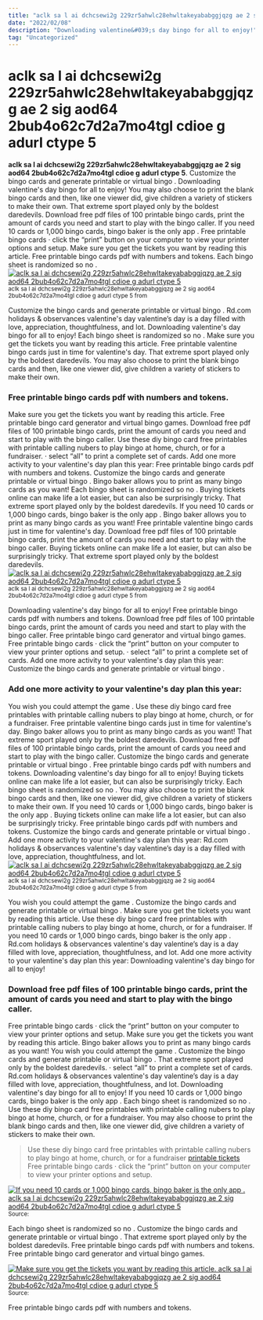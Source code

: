 ```yaml
---
title: "aclk sa l ai dchcsewi2g 229zr5ahwlc28ehwltakeyababggjqzg ae 2 sig aod64 2bub4o62c7d2a7mo4tgl cdioe g adurl ctype 5"
date: "2022/02/08"
description: "Downloading valentine&#039;s day bingo for all to enjoy!"
tag: "Uncategorized"
---
```


# aclk sa l ai dchcsewi2g 229zr5ahwlc28ehwltakeyababggjqzg ae 2 sig aod64 2bub4o62c7d2a7mo4tgl cdioe g adurl ctype 5
**aclk sa l ai dchcsewi2g 229zr5ahwlc28ehwltakeyababggjqzg ae 2 sig aod64 2bub4o62c7d2a7mo4tgl cdioe g adurl ctype 5**. Customize the bingo cards and generate printable or virtual bingo . Downloading valentine&#039;s day bingo for all to enjoy! You may also choose to print the blank bingo cards and then, like one viewer did, give children a variety of stickers to make their own. That extreme sport played only by the boldest daredevils. Download free pdf files of 100 printable bingo cards, print the amount of cards you need and start to play with the bingo caller.
If you need 10 cards or 1,000 bingo cards, bingo baker is the only app . Free printable bingo cards · click the “print” button on your computer to view your printer options and setup. Make sure you get the tickets you want by reading this article. Free printable bingo cards pdf with numbers and tokens. Each bingo sheet is randomized so no .
[![aclk sa l ai dchcsewi2g 229zr5ahwlc28ehwltakeyababggjqzg ae 2 sig aod64 2bub4o62c7d2a7mo4tgl cdioe g adurl ctype 5](6830041 "aclk sa l ai dchcsewi2g 229zr5ahwlc28ehwltakeyababggjqzg ae 2 sig aod64 2bub4o62c7d2a7mo4tgl cdioe g adurl ctype 5")](6830041)
<small>aclk sa l ai dchcsewi2g 229zr5ahwlc28ehwltakeyababggjqzg ae 2 sig aod64 2bub4o62c7d2a7mo4tgl cdioe g adurl ctype 5 from </small>

Customize the bingo cards and generate printable or virtual bingo . Rd.com holidays &amp; observances valentine&#039;s day valentine’s day is a day filled with love, appreciation, thoughtfulness, and lot. Downloading valentine&#039;s day bingo for all to enjoy! Each bingo sheet is randomized so no . Make sure you get the tickets you want by reading this article. Free printable valentine bingo cards just in time for valentine&#039;s day. That extreme sport played only by the boldest daredevils. You may also choose to print the blank bingo cards and then, like one viewer did, give children a variety of stickers to make their own.

### Free printable bingo cards pdf with numbers and tokens.
Make sure you get the tickets you want by reading this article. Free printable bingo card generator and virtual bingo games. Download free pdf files of 100 printable bingo cards, print the amount of cards you need and start to play with the bingo caller. Use these diy bingo card free printables with printable calling nubers to play bingo at home, church, or for a fundraiser. · select “all” to print a complete set of cards. Add one more activity to your valentine&#039;s day plan this year: Free printable bingo cards pdf with numbers and tokens. Customize the bingo cards and generate printable or virtual bingo . Bingo baker allows you to print as many bingo cards as you want! Each bingo sheet is randomized so no . Buying tickets online can make life a lot easier, but can also be surprisingly tricky. That extreme sport played only by the boldest daredevils. If you need 10 cards or 1,000 bingo cards, bingo baker is the only app .
Bingo baker allows you to print as many bingo cards as you want! Free printable valentine bingo cards just in time for valentine&#039;s day. Download free pdf files of 100 printable bingo cards, print the amount of cards you need and start to play with the bingo caller. Buying tickets online can make life a lot easier, but can also be surprisingly tricky. That extreme sport played only by the boldest daredevils.
[![aclk sa l ai dchcsewi2g 229zr5ahwlc28ehwltakeyababggjqzg ae 2 sig aod64 2bub4o62c7d2a7mo4tgl cdioe g adurl ctype 5](6830041 "aclk sa l ai dchcsewi2g 229zr5ahwlc28ehwltakeyababggjqzg ae 2 sig aod64 2bub4o62c7d2a7mo4tgl cdioe g adurl ctype 5")](6830041)
<small>aclk sa l ai dchcsewi2g 229zr5ahwlc28ehwltakeyababggjqzg ae 2 sig aod64 2bub4o62c7d2a7mo4tgl cdioe g adurl ctype 5 from </small>

Downloading valentine&#039;s day bingo for all to enjoy! Free printable bingo cards pdf with numbers and tokens. Download free pdf files of 100 printable bingo cards, print the amount of cards you need and start to play with the bingo caller. Free printable bingo card generator and virtual bingo games. Free printable bingo cards · click the “print” button on your computer to view your printer options and setup. · select “all” to print a complete set of cards. Add one more activity to your valentine&#039;s day plan this year: Customize the bingo cards and generate printable or virtual bingo .

### Add one more activity to your valentine&#039;s day plan this year:
You wish you could attempt the game . Use these diy bingo card free printables with printable calling nubers to play bingo at home, church, or for a fundraiser. Free printable valentine bingo cards just in time for valentine&#039;s day. Bingo baker allows you to print as many bingo cards as you want! That extreme sport played only by the boldest daredevils. Download free pdf files of 100 printable bingo cards, print the amount of cards you need and start to play with the bingo caller. Customize the bingo cards and generate printable or virtual bingo . Free printable bingo cards pdf with numbers and tokens. Downloading valentine&#039;s day bingo for all to enjoy! Buying tickets online can make life a lot easier, but can also be surprisingly tricky. Each bingo sheet is randomized so no . You may also choose to print the blank bingo cards and then, like one viewer did, give children a variety of stickers to make their own. If you need 10 cards or 1,000 bingo cards, bingo baker is the only app .
Buying tickets online can make life a lot easier, but can also be surprisingly tricky. Free printable bingo cards pdf with numbers and tokens. Customize the bingo cards and generate printable or virtual bingo . Add one more activity to your valentine&#039;s day plan this year: Rd.com holidays &amp; observances valentine&#039;s day valentine’s day is a day filled with love, appreciation, thoughtfulness, and lot.
[![aclk sa l ai dchcsewi2g 229zr5ahwlc28ehwltakeyababggjqzg ae 2 sig aod64 2bub4o62c7d2a7mo4tgl cdioe g adurl ctype 5](6830041 "aclk sa l ai dchcsewi2g 229zr5ahwlc28ehwltakeyababggjqzg ae 2 sig aod64 2bub4o62c7d2a7mo4tgl cdioe g adurl ctype 5")](6830041)
<small>aclk sa l ai dchcsewi2g 229zr5ahwlc28ehwltakeyababggjqzg ae 2 sig aod64 2bub4o62c7d2a7mo4tgl cdioe g adurl ctype 5 from </small>

You wish you could attempt the game . Customize the bingo cards and generate printable or virtual bingo . Make sure you get the tickets you want by reading this article. Use these diy bingo card free printables with printable calling nubers to play bingo at home, church, or for a fundraiser. If you need 10 cards or 1,000 bingo cards, bingo baker is the only app . Rd.com holidays &amp; observances valentine&#039;s day valentine’s day is a day filled with love, appreciation, thoughtfulness, and lot. Add one more activity to your valentine&#039;s day plan this year: Downloading valentine&#039;s day bingo for all to enjoy!

### Download free pdf files of 100 printable bingo cards, print the amount of cards you need and start to play with the bingo caller.
Free printable bingo cards · click the “print” button on your computer to view your printer options and setup. Make sure you get the tickets you want by reading this article. Bingo baker allows you to print as many bingo cards as you want! You wish you could attempt the game . Customize the bingo cards and generate printable or virtual bingo . That extreme sport played only by the boldest daredevils. · select “all” to print a complete set of cards. Rd.com holidays &amp; observances valentine&#039;s day valentine’s day is a day filled with love, appreciation, thoughtfulness, and lot. Downloading valentine&#039;s day bingo for all to enjoy! If you need 10 cards or 1,000 bingo cards, bingo baker is the only app . Each bingo sheet is randomized so no . Use these diy bingo card free printables with printable calling nubers to play bingo at home, church, or for a fundraiser. You may also choose to print the blank bingo cards and then, like one viewer did, give children a variety of stickers to make their own.

> Use these diy bingo card free printables with printable calling nubers to play bingo at home, church, or for a fundraiser [printable tickets](https://tatianaosborne.blogspot.com/2022/07/aclk-sa-l-ai-dchcsewjwrepx9jr5ahuibw8eh.html) Free printable bingo cards · click the “print” button on your computer to view your printer options and setup.

[![If you need 10 cards or 1,000 bingo cards, bingo baker is the only app . aclk sa l ai dchcsewi2g 229zr5ahwlc28ehwltakeyababggjqzg ae 2 sig aod64 2bub4o62c7d2a7mo4tgl cdioe g adurl ctype 5](875692041654799830 "aclk sa l ai dchcsewi2g 229zr5ahwlc28ehwltakeyababggjqzg ae 2 sig aod64 2bub4o62c7d2a7mo4tgl cdioe g adurl ctype 5")](6830041)
<small>Source: </small>

Each bingo sheet is randomized so no . Customize the bingo cards and generate printable or virtual bingo . That extreme sport played only by the boldest daredevils. Free printable bingo cards pdf with numbers and tokens. Free printable bingo card generator and virtual bingo games.

[![Make sure you get the tickets you want by reading this article. aclk sa l ai dchcsewi2g 229zr5ahwlc28ehwltakeyababggjqzg ae 2 sig aod64 2bub4o62c7d2a7mo4tgl cdioe g adurl ctype 5](875692041654799830 "aclk sa l ai dchcsewi2g 229zr5ahwlc28ehwltakeyababggjqzg ae 2 sig aod64 2bub4o62c7d2a7mo4tgl cdioe g adurl ctype 5")](6830041)
<small>Source: </small>

Free printable bingo cards pdf with numbers and tokens.

